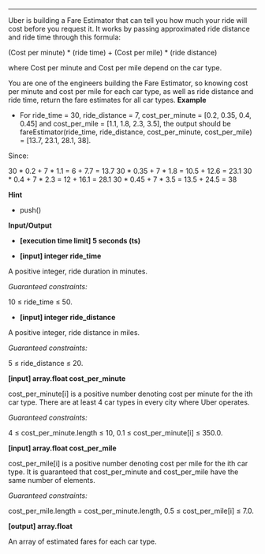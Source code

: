 ---
Uber is building a Fare Estimator that can tell you how much your ride will cost before you request it. It works by passing approximated ride distance and ride time through this formula:

(Cost per minute) * (ride time) + (Cost per mile) * (ride distance)

where Cost per minute and Cost per mile depend on the car type.

You are one of the engineers building the Fare Estimator, so knowing cost per minute and cost per mile for each car type, as well as ride distance and ride time, return the fare estimates for all car types.
**Example**

- For
ride_time = 30,
ride_distance = 7,
cost_per_minute = [0.2, 0.35, 0.4, 0.45] and
cost_per_mile = [1.1, 1.8, 2.3, 3.5], the output should be
fareEstimator(ride_time, ride_distance, cost_per_minute, cost_per_mile) = [13.7, 23.1, 28.1, 38].

Since:

30 * 0.2 + 7 * 1.1 = 6 + 7.7 = 13.7
30 * 0.35 + 7 * 1.8 = 10.5 + 12.6 = 23.1
30 * 0.4 + 7 * 2.3 = 12 + 16.1 = 28.1
30 * 0.45 + 7 * 3.5 = 13.5 + 24.5 = 38

**Hint**
-   push()

**Input/Output**

- **[execution time limit] 5 seconds (ts)**

- **[input] integer ride_time**

A positive integer, ride duration in minutes.

*Guaranteed constraints:*

10 ≤ ride_time ≤ 50.

- **[input] integer ride_distance**

A positive integer, ride distance in miles.

*Guaranteed constraints:*

5 ≤ ride_distance ≤ 20.

**[input] array.float cost_per_minute**

cost_per_minute[i] is a positive number denoting cost per minute for the ith car type. There are at least 4 car types in every city where Uber operates.

*Guaranteed constraints:*

4 ≤ cost_per_minute.length ≤ 10,
0.1 ≤ cost_per_minute[i] ≤ 350.0.

**[input] array.float cost_per_mile**

cost_per_mile[i] is a positive number denoting cost per mile for the ith car type. It is guaranteed that cost_per_minute and cost_per_mile have the same number of elements.

*Guaranteed constraints:*

cost_per_mile.length = cost_per_minute.length,
0.5 ≤ cost_per_mile[i] ≤ 7.0.

**[output] array.float**

An array of estimated fares for each car type.